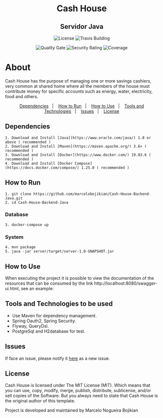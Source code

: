 <h1 align="center">
    Cash House
</h1>

<h2 align="center">
  Servidor Java
</h2>

<p align="center">
  <img alt="License" src="https://img.shields.io/github/license/marcelobojikian/Cash-House-Backend-Java" />
  <img alt="Travis Building" src="https://travis-ci.org/marcelobojikian/Cash-House-Backend-Java.svg?branch=master" />
</p>

<p align="center">
  <img alt="Quality Gate" src="https://sonarcloud.io/api/project_badges/measure?project=marcelobojikian_Cash-House-Backend-Java&metric=alert_status" />
  <img alt="Security Rating" src="https://sonarcloud.io/api/project_badges/measure?project=marcelobojikian_Cash-House-Backend-Java&metric=security_rating" />
  <img alt="Coverage" src="https://sonarcloud.io/api/project_badges/measure?project=marcelobojikian_Cash-House-Backend-Java&metric=coverage" />
</p>

# About
Cash House has the purpose of managing one or more savings cashiers, very common at shared home where all the members of the house must contribute money for specific accounts such as energy, water, electricity, food and others.

<p align="center">
  <a href="#dependencies">Dependencies</a>&nbsp;&nbsp;&nbsp;|&nbsp;&nbsp;&nbsp;
  <a href="#how-to-run">How to Run</a>&nbsp;&nbsp;&nbsp;|&nbsp;&nbsp;&nbsp;
  <a href="#how-to-use">How to Use</a>&nbsp;&nbsp;&nbsp;|&nbsp;&nbsp;&nbsp;
  <a href="#tools-and-technologies-to-be-used">Tools and Technologies</a>&nbsp;&nbsp;&nbsp;|&nbsp;&nbsp;&nbsp;
  <a href="#issues">Issues</a>&nbsp;&nbsp;&nbsp;|&nbsp;&nbsp;&nbsp;
  <a href="#license">License</a>
</p>

## Dependencies
    1. Download and Install [Java](https://www.oracle.com/java/) 1.8 or above ( recommended )
    2. Download and Install [Maven](https://maven.apache.org/) 3.6+ ( recommended )
    3. Download and Install [Docker](https://www.docker.com/) 19.03.6 ( recommended )
    4. Download and Install [Docker Compose](https://docs.docker.com/compose/) 1.25.0 ( recommended )
    
## How to Run
    1. git clone https://github.com/marcelobojikian/Cash-House-Backend-Java.git
    2. cd Cash-House-Backend-Java

### Database
    3. docker-compose up

### System
    4. mvn package
    5. java -jar server/target/server-1.0-SNAPSHOT.jar

## How to Use
When executing the project it is possible to view the documentation of the resources that can be consumed by the link http://localhost:8080/swagger-ui.html, see an example:

## Tools and Technologies to be used
* Use Maven for dependency management.
* Spring Oauth2, Spring Security. 
* Flyway, QueryDsl.
* PostgreSql and H2database for test.

## Issues

If face an issue, please notify it [here](https://github.com/marcelobojikian/Cash-House-Backend-Java/issues) as a new issue.

## License

Cash House is licensed under The MIT License (MIT). Which means that you can use, copy, modify, merge, publish, distribute, sublicense, and/or sell copies of the Software. But you always need to state that Cash House is the original author of this template.

Project is developed and maintained by Marcelo Nogueira Bojikian

